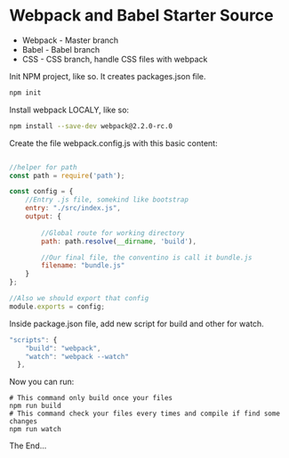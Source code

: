 # Webpack and Babel Starter Source

* Webpack - Master branch
* Babel - Babel branch
* CSS - CSS branch, handle CSS files with webpack

Init NPM project, like so. It creates packages.json file.

```bash
npm init
```

Install webpack LOCALY, like so:

```bash
npm install --save-dev webpack@2.2.0-rc.0
```

Create the file webpack.config.js with this basic content:

```javascript

//helper for path
const path = require('path');

const config = {
    //Entry .js file, somekind like bootstrap
    entry: "./src/index.js",
    output: {
        
        //Global route for working directory
        path: path.resolve(__dirname, 'build'),

        //Our final file, the conventino is call it bundle.js
        filename: "bundle.js"
    }
};

//Also we should export that config
module.exports = config;
```

Inside package.json file, add new script for build and other for watch.

```javascript
"scripts": {
    "build": "webpack",
    "watch": "webpack --watch"
  },
```

Now you can run:

```shell
# This command only build once your files
npm run build
# This command check your files every times and compile if find some changes
npm run watch
```

The End...